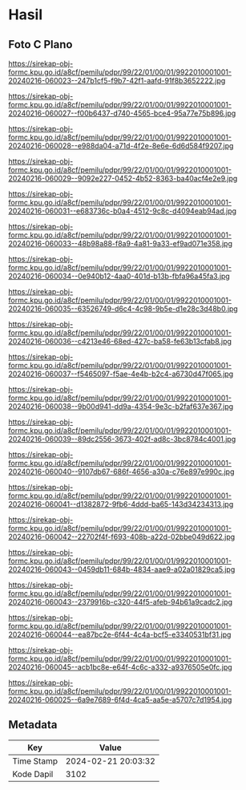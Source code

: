 # Hasil

## Foto C Plano

https://sirekap-obj-formc.kpu.go.id/a8cf/pemilu/pdpr/99/22/01/00/01/9922010001001-20240216-060023--247b1cf5-f9b7-42f1-aafd-91f8b3652222.jpg

https://sirekap-obj-formc.kpu.go.id/a8cf/pemilu/pdpr/99/22/01/00/01/9922010001001-20240216-060027--f00b6437-d740-4565-bce4-95a77e75b896.jpg

https://sirekap-obj-formc.kpu.go.id/a8cf/pemilu/pdpr/99/22/01/00/01/9922010001001-20240216-060028--e988da04-a71d-4f2e-8e6e-6d6d584f9207.jpg

https://sirekap-obj-formc.kpu.go.id/a8cf/pemilu/pdpr/99/22/01/00/01/9922010001001-20240216-060029--9092e227-0452-4b52-8363-ba40acf4e2e9.jpg

https://sirekap-obj-formc.kpu.go.id/a8cf/pemilu/pdpr/99/22/01/00/01/9922010001001-20240216-060031--e683736c-b0a4-4512-9c8c-d4094eab94ad.jpg

https://sirekap-obj-formc.kpu.go.id/a8cf/pemilu/pdpr/99/22/01/00/01/9922010001001-20240216-060033--48b98a88-f8a9-4a81-9a33-ef9ad071e358.jpg

https://sirekap-obj-formc.kpu.go.id/a8cf/pemilu/pdpr/99/22/01/00/01/9922010001001-20240216-060034--0e940b12-4aa0-401d-b13b-fbfa96a45fa3.jpg

https://sirekap-obj-formc.kpu.go.id/a8cf/pemilu/pdpr/99/22/01/00/01/9922010001001-20240216-060035--63526749-d6c4-4c98-9b5e-d1e28c3d48b0.jpg

https://sirekap-obj-formc.kpu.go.id/a8cf/pemilu/pdpr/99/22/01/00/01/9922010001001-20240216-060036--c4213e46-68ed-427c-ba58-fe63b13cfab8.jpg

https://sirekap-obj-formc.kpu.go.id/a8cf/pemilu/pdpr/99/22/01/00/01/9922010001001-20240216-060037--f5465097-f5ae-4e4b-b2c4-a6730d47f065.jpg

https://sirekap-obj-formc.kpu.go.id/a8cf/pemilu/pdpr/99/22/01/00/01/9922010001001-20240216-060038--9b00d941-dd9a-4354-9e3c-b2faf637e367.jpg

https://sirekap-obj-formc.kpu.go.id/a8cf/pemilu/pdpr/99/22/01/00/01/9922010001001-20240216-060039--89dc2556-3673-402f-ad8c-3bc8784c4001.jpg

https://sirekap-obj-formc.kpu.go.id/a8cf/pemilu/pdpr/99/22/01/00/01/9922010001001-20240216-060040--9107db67-686f-4656-a30a-c76e897e990c.jpg

https://sirekap-obj-formc.kpu.go.id/a8cf/pemilu/pdpr/99/22/01/00/01/9922010001001-20240216-060041--d1382872-9fb6-4ddd-ba65-143d34234313.jpg

https://sirekap-obj-formc.kpu.go.id/a8cf/pemilu/pdpr/99/22/01/00/01/9922010001001-20240216-060042--22702f4f-f693-408b-a22d-02bbe049d622.jpg

https://sirekap-obj-formc.kpu.go.id/a8cf/pemilu/pdpr/99/22/01/00/01/9922010001001-20240216-060043--0459db11-684b-4834-aae9-a02a01829ca5.jpg

https://sirekap-obj-formc.kpu.go.id/a8cf/pemilu/pdpr/99/22/01/00/01/9922010001001-20240216-060043--2379916b-c320-44f5-afeb-94b61a9cadc2.jpg

https://sirekap-obj-formc.kpu.go.id/a8cf/pemilu/pdpr/99/22/01/00/01/9922010001001-20240216-060044--ea87bc2e-6f44-4c4a-bcf5-e3340531bf31.jpg

https://sirekap-obj-formc.kpu.go.id/a8cf/pemilu/pdpr/99/22/01/00/01/9922010001001-20240216-060045--acb1bc8e-e64f-4c6c-a332-a9376505e0fc.jpg

https://sirekap-obj-formc.kpu.go.id/a8cf/pemilu/pdpr/99/22/01/00/01/9922010001001-20240216-060025--6a9e7689-6f4d-4ca5-aa5e-a5707c7d1954.jpg


## Metadata

| Key        | Value               |
| ---------- | ------------------- |
| Time Stamp | 2024-02-21 20:03:32 |
| Kode Dapil | 3102                |



